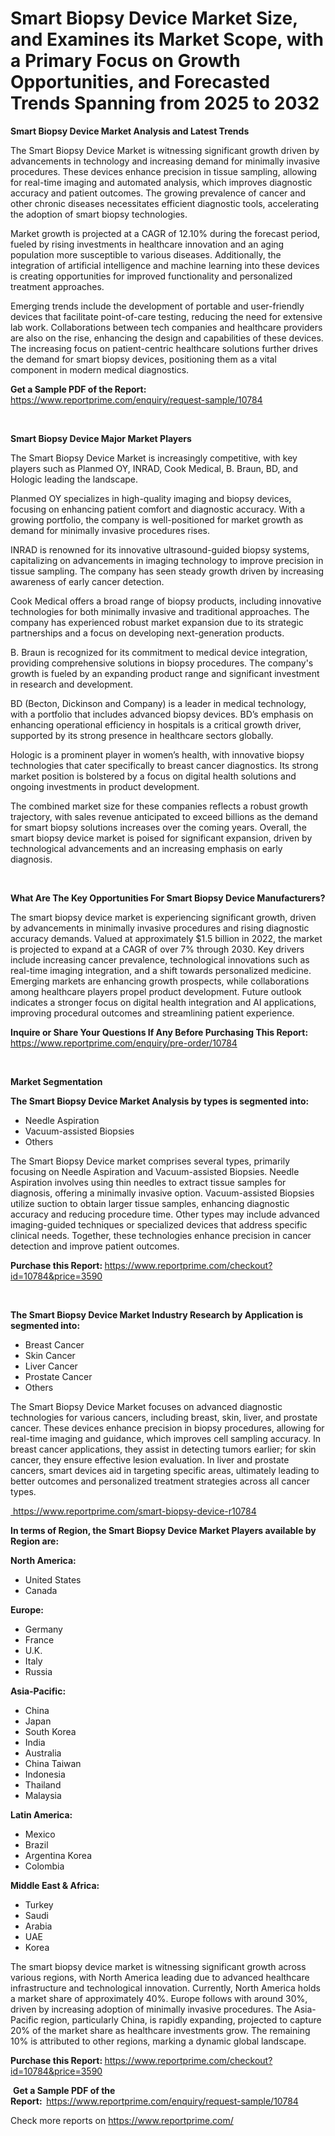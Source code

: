 <p><h1>Smart Biopsy Device Market Size, and Examines its Market Scope, with a Primary Focus on Growth Opportunities, and Forecasted Trends Spanning from 2025 to 2032</h1></p><p><strong>Smart Biopsy Device Market Analysis and Latest Trends</strong></p>
<p><p>The Smart Biopsy Device Market is witnessing significant growth driven by advancements in technology and increasing demand for minimally invasive procedures. These devices enhance precision in tissue sampling, allowing for real-time imaging and automated analysis, which improves diagnostic accuracy and patient outcomes. The growing prevalence of cancer and other chronic diseases necessitates efficient diagnostic tools, accelerating the adoption of smart biopsy technologies.</p><p>Market growth is projected at a CAGR of 12.10% during the forecast period, fueled by rising investments in healthcare innovation and an aging population more susceptible to various diseases. Additionally, the integration of artificial intelligence and machine learning into these devices is creating opportunities for improved functionality and personalized treatment approaches.</p><p>Emerging trends include the development of portable and user-friendly devices that facilitate point-of-care testing, reducing the need for extensive lab work. Collaborations between tech companies and healthcare providers are also on the rise, enhancing the design and capabilities of these devices. The increasing focus on patient-centric healthcare solutions further drives the demand for smart biopsy devices, positioning them as a vital component in modern medical diagnostics.</p></p>
<p><strong>Get a Sample PDF of the Report:&nbsp;</strong> <a href="https://www.reportprime.com/enquiry/request-sample/10784?utm_campaign=1871&utm_medium=2&utm_source=Github&utm_content=ia&utm_term=20032025&utm_id=smart-biopsy-device">https://www.reportprime.com/enquiry/request-sample/10784</a></p>
<p>&nbsp;</p>
<p><strong>Smart Biopsy Device Major Market Players</strong></p>
<p><p>The Smart Biopsy Device Market is increasingly competitive, with key players such as Planmed OY, INRAD, Cook Medical, B. Braun, BD, and Hologic leading the landscape. </p><p>Planmed OY specializes in high-quality imaging and biopsy devices, focusing on enhancing patient comfort and diagnostic accuracy. With a growing portfolio, the company is well-positioned for market growth as demand for minimally invasive procedures rises.</p><p>INRAD is renowned for its innovative ultrasound-guided biopsy systems, capitalizing on advancements in imaging technology to improve precision in tissue sampling. The company has seen steady growth driven by increasing awareness of early cancer detection.</p><p>Cook Medical offers a broad range of biopsy products, including innovative technologies for both minimally invasive and traditional approaches. The company has experienced robust market expansion due to its strategic partnerships and a focus on developing next-generation products.</p><p>B. Braun is recognized for its commitment to medical device integration, providing comprehensive solutions in biopsy procedures. The company's growth is fueled by an expanding product range and significant investment in research and development.</p><p>BD (Becton, Dickinson and Company) is a leader in medical technology, with a portfolio that includes advanced biopsy devices. BD’s emphasis on enhancing operational efficiency in hospitals is a critical growth driver, supported by its strong presence in healthcare sectors globally.</p><p>Hologic is a prominent player in women’s health, with innovative biopsy technologies that cater specifically to breast cancer diagnostics. Its strong market position is bolstered by a focus on digital health solutions and ongoing investments in product development. </p><p>The combined market size for these companies reflects a robust growth trajectory, with sales revenue anticipated to exceed billions as the demand for smart biopsy solutions increases over the coming years. Overall, the smart biopsy device market is poised for significant expansion, driven by technological advancements and an increasing emphasis on early diagnosis.</p></p>
<p>&nbsp;</p>
<p><strong>What Are The Key Opportunities For Smart Biopsy Device Manufacturers?</strong></p>
<p><p>The smart biopsy device market is experiencing significant growth, driven by advancements in minimally invasive procedures and rising diagnostic accuracy demands. Valued at approximately $1.5 billion in 2022, the market is projected to expand at a CAGR of over 7% through 2030. Key drivers include increasing cancer prevalence, technological innovations such as real-time imaging integration, and a shift towards personalized medicine. Emerging markets are enhancing growth prospects, while collaborations among healthcare players propel product development. Future outlook indicates a stronger focus on digital health integration and AI applications, improving procedural outcomes and streamlining patient experience.</p></p>
<p><strong>Inquire or Share Your Questions If Any Before Purchasing This Report:</strong> <a href="https://www.reportprime.com/enquiry/pre-order/10784?utm_campaign=1871&utm_medium=2&utm_source=Github&utm_content=ia&utm_term=20032025&utm_id=smart-biopsy-device">https://www.reportprime.com/enquiry/pre-order/10784</a></p>
<p>&nbsp;</p>
<p><strong>Market Segmentation</strong></p>
<p><strong>The Smart Biopsy Device Market Analysis by types is segmented into:</strong></p>
<p><ul><li>Needle Aspiration</li><li>Vacuum-assisted Biopsies</li><li>Others</li></ul></p>
<p><p>The Smart Biopsy Device market comprises several types, primarily focusing on Needle Aspiration and Vacuum-assisted Biopsies. Needle Aspiration involves using thin needles to extract tissue samples for diagnosis, offering a minimally invasive option. Vacuum-assisted Biopsies utilize suction to obtain larger tissue samples, enhancing diagnostic accuracy and reducing procedure time. Other types may include advanced imaging-guided techniques or specialized devices that address specific clinical needs. Together, these technologies enhance precision in cancer detection and improve patient outcomes.</p></p>
<p><strong>Purchase this Report:&nbsp;</strong><a href="https://www.reportprime.com/checkout?id=10784&price=3590&utm_campaign=1871&utm_medium=2&utm_source=Github&utm_content=ia&utm_term=20032025&utm_id=smart-biopsy-device">https://www.reportprime.com/checkout?id=10784&price=3590</a></p>
<p>&nbsp;</p>
<p><strong>The Smart Biopsy Device Market Industry Research by Application is segmented into:</strong></p>
<p><ul><li>Breast Cancer</li><li>Skin Cancer</li><li>Liver Cancer</li><li>Prostate Cancer</li><li>Others</li></ul></p>
<p><p>The Smart Biopsy Device Market focuses on advanced diagnostic technologies for various cancers, including breast, skin, liver, and prostate cancer. These devices enhance precision in biopsy procedures, allowing for real-time imaging and guidance, which improves cell sampling accuracy. In breast cancer applications, they assist in detecting tumors earlier; for skin cancer, they ensure effective lesion evaluation. In liver and prostate cancers, smart devices aid in targeting specific areas, ultimately leading to better outcomes and personalized treatment strategies across all cancer types.</p></p>
<p><a href="https://www.reportprime.com/smart-biopsy-device-r10784?utm_campaign=1871&utm_medium=2&utm_source=Github&utm_content=ia&utm_term=20032025&utm_id=smart-biopsy-device">&nbsp;https://www.reportprime.com/smart-biopsy-device-r10784</a></p>
<p><strong>In terms of Region, the Smart Biopsy Device Market Players available by Region are:</strong></p>
<p>
    <p> <strong> North America: </strong>
        <ul>
            <li>United States</li>
            <li>Canada</li>
        </ul>
        </p> 
    <p> <strong> Europe: </strong>
        <ul>
            <li>Germany</li>
            <li>France</li>
            <li>U.K.</li>
            <li>Italy</li>
            <li>Russia</li>
        </ul>
        </p> 
    <p> <strong> Asia-Pacific: </strong>
        <ul>
            <li>China</li>
            <li>Japan</li>
            <li>South Korea</li>
            <li>India</li>
            <li>Australia</li>
            <li>China Taiwan</li>
            <li>Indonesia</li>
            <li>Thailand</li>
            <li>Malaysia</li>
        </ul>
        </p> 
    <p> <strong> Latin America: </strong>
        <ul>
            <li>Mexico</li>
            <li>Brazil</li>
            <li>Argentina Korea</li>
            <li>Colombia</li>
        </ul>
        </p> 
    <p> <strong> Middle East & Africa: </strong>
        <ul>
            <li>Turkey</li>
            <li>Saudi</li>
            <li>Arabia</li>
            <li>UAE</li>
            <li>Korea</li>
        </ul>
    </p>
    </p>
<p><p>The smart biopsy device market is witnessing significant growth across various regions, with North America leading due to advanced healthcare infrastructure and technological innovation. Currently, North America holds a market share of approximately 40%. Europe follows with around 30%, driven by increasing adoption of minimally invasive procedures. The Asia-Pacific region, particularly China, is rapidly expanding, projected to capture 20% of the market share as healthcare investments grow. The remaining 10% is attributed to other regions, marking a dynamic global landscape.</p></p>
<p><strong>Purchase this Report: </strong><a href="https://www.reportprime.com/checkout?id=10784&price=3590&utm_campaign=1871&utm_medium=2&utm_source=Github&utm_content=ia&utm_term=20032025&utm_id=smart-biopsy-device">https://www.reportprime.com/checkout?id=10784&price=3590</a></p>
<p>&nbsp;<strong>Get a Sample PDF of the Report:&nbsp;&nbsp;</strong><a href="https://www.reportprime.com/enquiry/request-sample/10784?utm_campaign=1871&utm_medium=2&utm_source=Github&utm_content=ia&utm_term=20032025&utm_id=smart-biopsy-device">https://www.reportprime.com/enquiry/request-sample/10784</a></p>
<p><strong></strong></p>
<p>Check more reports on <a href="https://www.reportprime.com/?utm_campaign=1871&utm_medium=2&utm_source=Github&utm_content=ia&utm_term=20032025&utm_id=smart-biopsy-device">https://www.reportprime.com/</a></p>